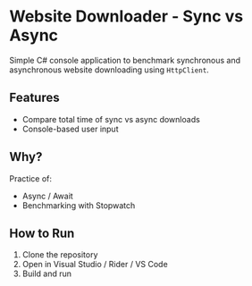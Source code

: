 # Website Downloader - Sync vs Async

Simple C# console application to benchmark synchronous and asynchronous website downloading using `HttpClient`.

## Features
- Compare total time of sync vs async downloads
- Console-based user input

## Why?
Practice of:
- Async / Await
- Benchmarking with Stopwatch

## How to Run
1. Clone the repository
2. Open in Visual Studio / Rider / VS Code
3. Build and run
